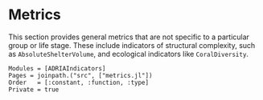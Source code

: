  # Metrics

This section provides general metrics that are not specific to a particular group or
life stage. These include indicators of structural complexity, such as
`AbsoluteShelterVolume`, and ecological indicators like `CoralDiversity`.

```@autodocs
Modules = [ADRIAIndicators]
Pages = joinpath.("src", ["metrics.jl"])
Order   = [:constant, :function, :type]
Private = true
```

